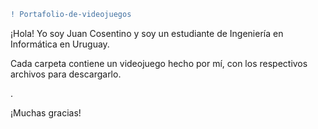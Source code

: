 ```diff
! Portafolio-de-videojuegos
```
<p>¡Hola! Yo soy Juan Cosentino y soy un estudiante de Ingeniería en Informática en Uruguay.</p> 
<p>Cada carpeta contiene un videojuego hecho por mí, con los respectivos archivos para descargarlo.</p>
<p>.</p>
¡Muchas gracias!
